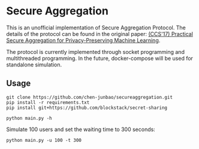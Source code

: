 # Secure Aggregation

This is an unofficial implementation of Secure Aggregation Protocol. The details of the protocol can be found in the original paper: [(CCS'17) Practical Secure Aggregation for Privacy-Preserving Machine Learning](https://dl.acm.org/doi/abs/10.1145/3133956.3133982).

The protocol is currently implemented through socket programming and multithreaded programming. In the future, docker-compose will be used for standalone simulation.

## Usage

```
git clone https://github.com/chen-junbao/secureaggregation.git
pip install -r requirements.txt
pip install git+https://github.com/blockstack/secret-sharing

python main.py -h
```

Simulate 100 users and set the waiting time to 300 seconds:
```
python main.py -u 100 -t 300
```

